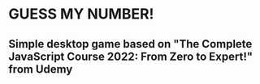 # GUESS MY NUMBER!

## Simple desktop game based on "The Complete JavaScript Course 2022: From Zero to Expert!" from Udemy
